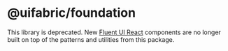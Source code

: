 # @uifabric/foundation

This library is deprecated. New [Fluent UI React](https://developer.microsoft.com/en-us/fluentui) components are no longer built on top of the patterns and utilities from this package.
